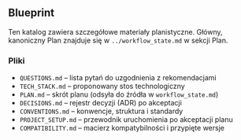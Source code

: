 ## Blueprint

Ten katalog zawiera szczegółowe materiały planistyczne. Główny, kanoniczny Plan znajduje się w `../workflow_state.md` w sekcji Plan.

### Pliki
- `QUESTIONS.md` – lista pytań do uzgodnienia z rekomendacjami
- `TECH_STACK.md` – proponowany stos technologiczny
- `PLAN.md` – skrót planu (odsyła do źródła w `workflow_state.md`)
- `DECISIONS.md` – rejestr decyzji (ADR) po akceptacji
- `CONVENTIONS.md` – konwencje, struktura i standardy
- `PROJECT_SETUP.md` – przewodnik uruchomienia po akceptacji planu
- `COMPATIBILITY.md` – macierz kompatybilności i przypięte wersje


